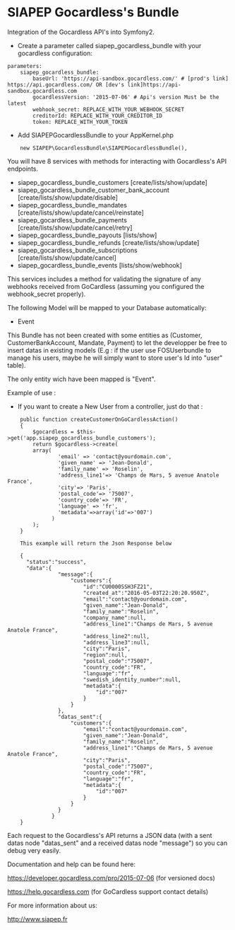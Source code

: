 SIAPEP Gocardless's Bundle
============================

Integration of the Gocardless API's into Symfony2.

* Create a parameter called siapep_gocardless_bundle with your gocardless configuration:
```
parameters:
    siapep_gocardless_bundle:
        baseUrl: 'https://api-sandbox.gocardless.com/' # [prod's link] https://api.gocardless.com/ OR [dev's link]https://api-sandbox.gocardless.com
        gocardlessVersion: '2015-07-06' # Api's version Must be the latest
        webhook_secret: REPLACE_WITH_YOUR_WEBHOOK_SECRET
        creditorId: REPLACE_WITH_YOUR_CREDITOR_ID
        token: REPLACE_WITH_YOUR_TOKEN
```
* Add SIAPEPGocardlessBundle to your AppKernel.php
```
    new SIAPEP\GocardlessBundle\SIAPEPGocardlessBundle(),
```            

You will have 8 services with methods for interacting with Gocardless's API endpoints.
  - siapep_gocardless_bundle_customers [create/lists/show/update]
  - siapep_gocardless_bundle_customer_bank_account [create/lists/show/update/disable]
  - siapep_gocardless_bundle_mandates [create/lists/show/update/cancel/reinstate]
  - siapep_gocardless_bundle_payments [create/lists/show/update/cancel/retry]
  - siapep_gocardless_bundle_payouts [lists/show]
  - siapep_gocardless_bundle_refunds [create/lists/show/update]
  - siapep_gocardless_bundle_subscriptions [create/lists/show/update/cancel]
  - siapep_gocardless_bundle_events [lists/show/webhook]

This services includes a method for validating the signature of any webhooks received from GoCardless (assuming you configured the webhook_secret properly).

The following Model will be mapped to your Database automatically:
* Event

This Bundle has not been created with some entities as (Customer, CustomerBankAccount, Mandate, Payment) to let the developper be free to
insert datas in existing models (E.g : if the user use FOSUserbundle to manage his users, maybe he will simply want to store user's Id into "user" table).

The only entity wich have been mapped is "Event".

Example of use :

* If you want to create a New User from a controller, just do that :

```
    public function createCustomerOnGoCardlessAction()
    {
        $gocardless = $this->get('app.siapep_gocardless_bundle_customers');
        return $gocardless->create(
        array(
                'email' => 'contact@yourdomain.com',
                'given_name' => 'Jean-Donald',
                'family_name' => 'Roselin',
                'address_line1'=> 'Champs de Mars, 5 avenue Anatole France',
                'city'=> 'Paris',
                'postal_code'=> '75007',
                'country_code'=> 'FR',
                'language' => 'fr',
                'metadata'=>array('id'=>'007')
              )
        );
    }

    This example will return the Json Response below

    {
      "status":"success",
      "data":{
                "message":{
                    "customers":{
                        "id":"CU0000SSH3FZ21",
                        "created_at":"2016-05-03T22:20:20.950Z",
                        "email":"contact@yourdomain.com",
                        "given_name":"Jean-Donald",
                        "family_name":"Roselin",
                        "company_name":null,
                        "address_line1":"Champs de Mars, 5 avenue Anatole France",
                        "address_line2":null,
                        "address_line3":null,
                        "city":"Paris",
                        "region":null,
                        "postal_code":"75007",
                        "country_code":"FR",
                        "language":"fr",
                        "swedish_identity_number":null,
                        "metadata":{
                            "id":"007"
                        }
                    }
                },
                "datas_sent":{
                    "customers":{
                        "email":"contact@yourdomain.com",
                        "given_name":"Jean-Donald",
                        "family_name":"Roselin",
                        "address_line1":"Champs de Mars, 5 avenue Anatole France",
                        "city":"Paris",
                        "postal_code":"75007",
                        "country_code":"FR",
                        "language":"fr",
                        "metadata":{
                            "id":"007"
                        }
                    }
                }
              }
    }
```

Each request to the Gocardless's API returns a JSON data
(with a sent datas node "datas_sent" and a received datas node "message")
so you can debug very easily.


Documentation and help can be found here:

https://developer.gocardless.com/pro/2015-07-06 (for versioned docs)

https://help.gocardless.com (for GoCardless support contact details)

For more information about us:

http://www.siapep.fr